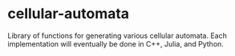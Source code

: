 # cellular-automata
Library of functions for generating various cellular automata.
Each implementation will eventually be done in C++, Julia, and Python.
